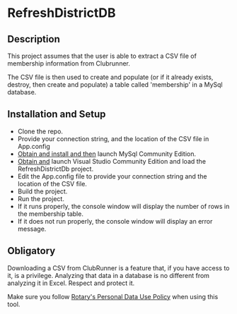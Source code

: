 # RefreshDistrictDB

## Description
This project assumes that the user is able to extract a CSV file of membership information from Clubrunner.

The CSV file is then used to create and populate (or if it already exists, destroy, then create and populate) a table called 'membership' in a MySql database.

## Installation and Setup
- Clone the repo.
- Provide your connection string, and the location of the CSV file in App.config
- [Obtain and install and then](https://dev.mysql.com/downloads/) launch MySql Community Edition.
- [Obtain and](https://visualstudio.microsoft.com/vs/community/) launch Visual Studio Community Edition and load the RefreshDistrictDb project.
- Edit the App.config file to provide your connection string and the location of the CSV file.
- Build the project.
- Run the project.
- If it runs properly, the console window will display the number of rows in the membership table.
- If it does not run properly, the console window will display an error message.

## Obligatory
Downloading a CSV from ClubRunner is a feature that, if you have access to it, is a privilege. Analyzing that data in a database is no different from analyzing it in Excel. Respect and protect it.


Make sure you follow [Rotary's Personal Data Use Policy](https://my.rotary.org/en/personal-data-use-policy) when using this tool.